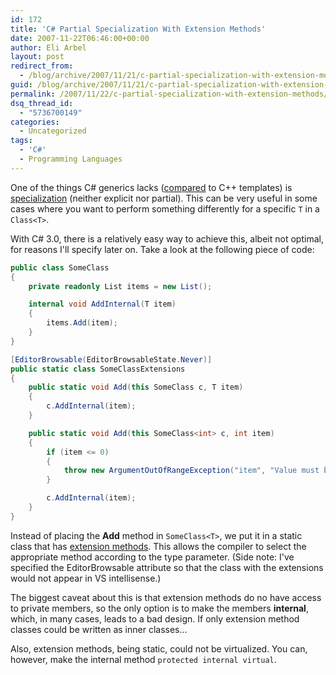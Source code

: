 ```yaml
---
id: 172
title: 'C# Partial Specialization With Extension Methods'
date: 2007-11-22T06:46:00+00:00
author: Eli Arbel
layout: post
redirect_from:
  - /blog/archive/2007/11/21/c-partial-specialization-with-extension-methods.aspx.html
guid: /blog/archive/2007/11/21/c-partial-specialization-with-extension-methods.aspx
permalink: /2007/11/22/c-partial-specialization-with-extension-methods/
dsq_thread_id:
  - "5736700149"
categories:
  - Uncategorized
tags:
  - 'C#'
  - Programming Languages
---
```

One of the things C# generics lacks ([compared](http://msdn2.microsoft.com/en-us/library/c6cyy67b.aspx) to C++ templates) is [specialization](http://msdn2.microsoft.com/en-us/library/c401y1kb.aspx) (neither explicit nor partial). This can be very useful in some cases where you want to perform something differently for a specific `T` in a `Class<T>`.

With C# 3.0, there is a relatively easy way to achieve this, albeit not optimal, for reasons I'll specify later on. Take a look at the following piece of code:

```csharp
public class SomeClass
{
    private readonly List items = new List();

    internal void AddInternal(T item)
    {
        items.Add(item);
    }
}

[EditorBrowsable(EditorBrowsableState.Never)]
public static class SomeClassExtensions
{
    public static void Add(this SomeClass c, T item)
    {
        c.AddInternal(item);
    }

    public static void Add(this SomeClass<int> c, int item)
    {
        if (item <= 0)
        {
            throw new ArgumentOutOfRangeException("item", "Value must be a positive integer.");
        }

        c.AddInternal(item);
    }
}  
```

Instead of placing the **Add** method in `SomeClass<T>`, we put it in a static class that has [extension methods](http://msdn2.microsoft.com/en-us/library/ms364047.aspx#cs3spec_topic3). This allows the compiler to select the appropriate method according to the type parameter. (Side note: I've specified the EditorBrowsable attribute so that the class with the extensions would not appear in VS intellisense.)

The biggest caveat about this is that extension methods do no have access to private members, so the only option is to make the members **internal**, which, in many cases, leads to a bad design. If only extension method classes could be written as inner classes...

Also, extension methods, being static, could not be virtualized. You can, however, make the internal method `protected internal virtual`.